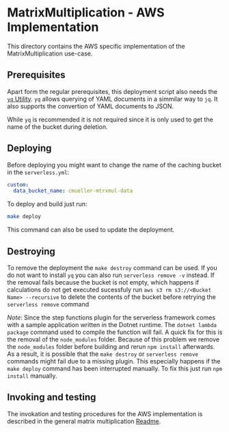 # MatrixMultiplication - AWS Implementation

This directory contains the AWS specific implementation of the MatrixMultiplication use-case.

## Prerequisites

Apart form the regular prerequisites, this deployment script also needs the [`yq` Utility](https://github.com/mikefarah/yq). `yq` allows querying of YAML documents in a simmilar way to `jq`. It also supports the convertion of YAML documents to JSON.

While `yq` is recommended it is not required since it is only used to get the name of the bucket during deletion.

## Deploying

Before deploying you might want to change the name of the caching bucket in the `serverless.yml`:

```yaml
custom:
  data_bucket_name: cmueller-mtrxmul-data
```

To deploy and build just run:

```bash
make deploy
```

This command can also be used to update the deployment.

## Destroying

To remove the deployment the `make destroy` command can be used. If you do not want to install `yq` you can also run `serverless remove -v` instead. If the removal fails because the bucket is not empty, which happens if calculations do not get executed sucessfuly run `aws s3 rm s3://<Bucket Name> --recursive` to delete the contents of the bucket before retrying the `serverless remove` command

*Note*: Since the step functions plugin for the serverless framework comes with a sample application written in the Dotnet runtime. The `dotnet lambda package` command used to compile the function will fail. A quick fix for this is the removal of the `node_modules` folder. Because of this problem we remove the `node_modules` folder before building and rerun `npm install` afterwards. As a result, it is possible that the `make destroy` or `serverless remove` commands might fail due to a missing plugin. This especially happens if the `make deploy` command has been interrupted manually. To fix this just run `npm install` manually.

## Invoking and testing

The invokation and testing procedures for the AWS implementation is described in the general matrix multiplication [Readme](../Readme.md).
